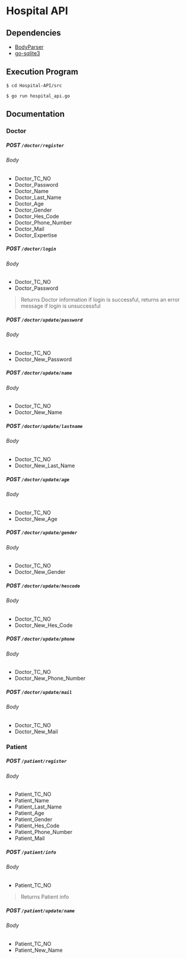 # Hospital API

## Dependencies

- [BodyParser](https://github.com/Periyot/BodyParser)
- [go-sqlite3](https://github.com/mattn/go-sqlite3 "go-sqlite3")

## Execution Program

```
$ cd Hospital-API/src
```

```
$ go run hospital_api.go
```

## Documentation

### Doctor

#####  POST `/doctor/register`

###### Body

- Doctor_TC_NO
- Doctor_Password
- Doctor_Name
- Doctor_Last_Name
- Doctor_Age
- Doctor_Gender
- Doctor_Hes_Code
- Doctor_Phone_Number
- Doctor_Mail
- Doctor_Expertise

#####  POST `/doctor/login`

###### Body

- Doctor_TC_NO
- Doctor_Password

> Returns Doctor information if login is successful, returns an error message if login is unsuccessful

#####  POST `/doctor/update/password`

###### Body

- Doctor_TC_NO
- Doctor_New_Password

#####  POST `/doctor/update/name`

###### Body

- Doctor_TC_NO
- Doctor_New_Name

#####  POST `/doctor/update/lastname`

###### Body

- Doctor_TC_NO
- Doctor_New_Last_Name

#####  POST `/doctor/update/age`

###### Body

- Doctor_TC_NO
- Doctor_New_Age

#####  POST `/doctor/update/gender`

###### Body

- Doctor_TC_NO
- Doctor_New_Gender

#####  POST `/doctor/update/hescode`

###### Body

- Doctor_TC_NO
- Doctor_New_Hes_Code

#####  POST `/doctor/update/phone`

###### Body

- Doctor_TC_NO
- Doctor_New_Phone_Number

#####  POST `/doctor/update/mail`

###### Body

- Doctor_TC_NO
- Doctor_New_Mail

### Patient

#####  POST `/patient/register`

###### Body

- Patient_TC_NO
- Patient_Name
- Patient_Last_Name
- Patient_Age
- Patient_Gender
- Patient_Hes_Code
- Patient_Phone_Number
- Patient_Mail

#####  POST `/patient/info`

###### Body

- Patient_TC_NO

> Returns Patient info

#####  POST `/patient/update/name`

###### Body

- Patient_TC_NO
- Patient_New_Name
